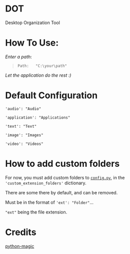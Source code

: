 # DOT
Desktop Organization Tool

# How To Use:
*Enter a path*:

>`Path:   "C:\your\path"`

*Let the application do the rest :)*

# Default Configuration

`'audio': "Audio"`

`'application': "Applications"`

`'text': "Text"`

`'image': "Images"`

`'video': "Videos"`


# How to add custom folders

For now, you must add custom folders to [`config.py`](config.py), in the `'custom_extension_folders'` dictionary. 

There are some there by default, and can be removed.

Must be in the format of `'ext': "Folder"`... 

`"ext"` being the file extension.

# Credits

[python-magic](https://pypi.org/project/python-magic/)
